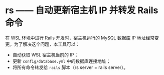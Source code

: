 # rs —— 自动更新宿主机 IP 并转发 Rails 命令

在 WSL 环境中进行 Rails 开发时，宿主机运行的 MySQL 数据库 IP 地址经常变更。为了解决这个问题，本工具可以：

- 自动获取 WSL 宿主机当前的 IP；
- 更新 `config/database.yml` 中的数据库连接地址；
- 将所有命令转发给 `rails` 脚本（rs server = rails server）。
